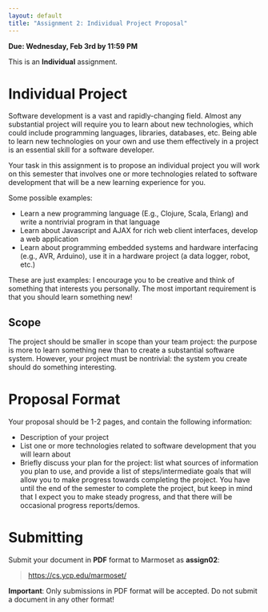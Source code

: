 ```yaml
---
layout: default
title: "Assignment 2: Individual Project Proposal"
---
```


**Due: Wednesday, Feb 3rd by 11:59 PM**

This is an **Individual** assignment.

Individual Project
==================

Software development is a vast and rapidly-changing field.
Almost any substantial project will require you to learn about
new technologies, which could include programming languages,
libraries, databases, etc.  Being able to learn
new technologies on your own
and use them effectively in a project is an essential skill
for a software developer.

Your task in this assignment is to propose an individual project
you will work on this semester that involves one or more technologies
related to software development that will be a new learning experience
for you.

Some possible examples:

* Learn a new programming language (E.g., Clojure, Scala, Erlang)
  and write a nontrivial program in that language
* Learn about Javascript and AJAX for rich web client interfaces,
  develop a web application
* Learn about programming embedded systems and hardware interfacing
  (e.g., AVR, Arduino), use it in a hardware project (a data logger,
  robot, etc.)

These are just examples: I encourage you to be creative and
think of something that interests you personally.  The most important
requirement is that you should learn something new!

Scope
-----

The project should be smaller in scope than your team project:
the purpose is more to learn something new than to create a substantial
software system.  However, your project must be nontrivial: the
system you create should do something interesting.

Proposal Format
===============

Your proposal should be 1-2 pages, and contain the following information:

* Description of your project
* List one or more technologies related to software development that you
  will learn about
* Briefly discuss your plan for the project: list what sources of information
  you plan to use, and provide a list of steps/intermediate goals that
  will allow you to make progress towards completing the project.  You
  have until the end of the semester to complete the project, but keep
  in mind that I expect you to make steady progress, and that there will
  be occasional progress reports/demos.

Submitting
==========

Submit your document in **PDF** format to Marmoset as **assign02**:

> <https://cs.ycp.edu/marmoset/>

<div class="callout">
<b>Important</b>: Only submissions in PDF format will be accepted.
Do not submit a document in any other format!
</div>

